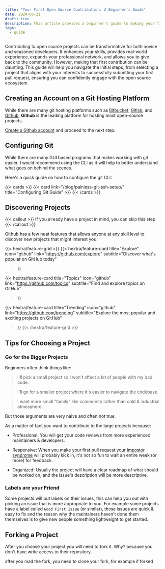 ```yaml
---
title: "Your First Open Source Contribution: A Beginner's Guide"
date: 2024-06-21
draft: true
description: This article provides a beginner's guide to making your first open source contribution, covering project selection and the submission process
tags:
  - guide
---
```


Contributing to open source projects can be transformative for both novice and seasoned developers. It enhances your skills, provides real-world experience, expands your professional network, and allows you to give back to the community. However, making that first contribution can be daunting. This guide will help you navigate the initial steps, from selecting a project that aligns with your interests to successfully submitting your first pull request, ensuring you can confidently engage with the open source ecosystem.

## Creating an Account on a Git Hosting Platform

While there are many git hosting platforms such as [Bitbucket](https://bitbucket.org/), [Gitlab](https://gitlab.com/), and [Github](https://github.com/), **Github** is the leading platform for hosting most open-source projects.

[Create a Github account](https://github.com/signup) and proceed to the next step.

## Configuring Git
While there are many GUI based programs that makes working with git easier, I would recommend using the CLI as it will help to better understand what goes on behind the scenes.

Here's a quick guide on how to configure the git CLI:

{{< cards >}}
{{< card link="/blog/painless-git-ssh-setup/" title="Configuring Git Guide" >}}
{{< /cards >}} 

## Discovering Projects

{{< callout >}}
If you already have a project in mind, you can skip this step.
{{< /callout >}}

Github has a few neat features that allows anyone at any skill level to discover new projects that might interest you:

{{< hextra/feature-grid >}}
{{< hextra/feature-card
    title="Explore"
    icon="github"
    link="https://github.com/explore"
    subtitle="Discover what's popular on GitHub today"
>}}

{{< hextra/feature-card
    title="Topics"
    icon="github"
    link="https://github.com/topics"
    subtitle="Find and explore topics on GitHub"
>}}

{{< hextra/feature-card
    title="Trending"
    icon="github"
    link="https://github.com/trending"
    subtitle="Explore the most popular and exciting projects on GitHub"
>}}
{{< /hextra/feature-grid >}}

## Tips for Choosing a Project 
### Go for the Bigger Projects
Beginners often think things like:

> I'll pick a small project so I won't affect a lot of people with my bad code.

> I'll go for a smaller project where it's easier to navigate the codebase.

> I want more small "family" like community rather than cold & industrial atmosphere.

But those arguments are very naive and often not true.

As a matter of fact you want to contribute to the large projects because:

- Professional: You will get your code reviews from more experienced maintainers & developers.
  
- Responsive: When you make your first pull request your [impostor syndrome](https://en.m.wikipedia.org/wiki/Impostor_syndrome) will probably kick in, it's not so fun to wait an entire week (or more) for feedback.
  
- Organized: Usually the project will have a clear roadmap of what should be worked on, and the issue's description will be more descriptive.

### Labels are your Friend 
Some projects will put labels on  their issues, this can help you out with picking an issue that is more appropriate to you.
For example some projects have a label called `Good First Issue` (or similar), those issues are quick & easy to fix and the reason why the maintainers haven't done them themselves is to give new people something lightweight to get started.

## Forking a Project 
After you choose your project you will need to fork it. Why? because you don't have write access to their repository.

after you mad the fork, you need to clone your fork, for example if forked 
